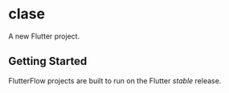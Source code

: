 # clase

A new Flutter project.

## Getting Started

FlutterFlow projects are built to run on the Flutter _stable_ release.
